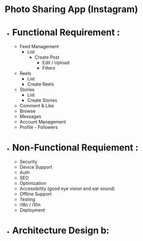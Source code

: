 # Photo Sharing App (Instagram)

- # Functional Requirement :
    - Feed Management
        - List
            - Create Post
                - Edit / Upload
                - Filters
    - Reels
        - List
        - Create Reels
    - Stories
        - List
        - Create Stories
    - Comment & Like
    - Browse
    - Messages
    - Account Management
    - Profile - Followers

- # Non-Functional Requiement :
    - Security
    - Device Support
    - Auth
    - SEO
    - Optimization
    - Accessibility (good eye vision and ear sound)
    - Offline Support
    - Testing
    - i18n / i10n
    - Deployment

- # Architecture Design b: